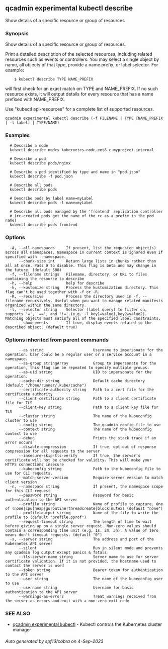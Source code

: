 ## qcadmin experimental kubectl describe

Show details of a specific resource or group of resources

### Synopsis

Show details of a specific resource or group of resources.

 Print a detailed description of the selected resources, including related resources such as events or controllers. You may select a single object by name, all objects of that type, provide a name prefix, or label selector. For example:

        $ kubectl describe TYPE NAME_PREFIX
        
 will first check for an exact match on TYPE and NAME_PREFIX. If no such resource exists, it will output details for every resource that has a name prefixed with NAME_PREFIX.

Use "kubectl api-resources" for a complete list of supported resources.

```
qcadmin experimental kubectl describe (-f FILENAME | TYPE [NAME_PREFIX | -l label] | TYPE/NAME)
```

### Examples

```
  # Describe a node
  kubectl describe nodes kubernetes-node-emt8.c.myproject.internal
  
  # Describe a pod
  kubectl describe pods/nginx
  
  # Describe a pod identified by type and name in "pod.json"
  kubectl describe -f pod.json
  
  # Describe all pods
  kubectl describe pods
  
  # Describe pods by label name=myLabel
  kubectl describe pods -l name=myLabel
  
  # Describe all pods managed by the 'frontend' replication controller
  # (rc-created pods get the name of the rc as a prefix in the pod name)
  kubectl describe pods frontend
```

### Options

```
  -A, --all-namespaces     If present, list the requested object(s) across all namespaces. Namespace in current context is ignored even if specified with --namespace.
      --chunk-size int     Return large lists in chunks rather than all at once. Pass 0 to disable. This flag is beta and may change in the future. (default 500)
  -f, --filename strings   Filename, directory, or URL to files containing the resource to describe
  -h, --help               help for describe
  -k, --kustomize string   Process the kustomization directory. This flag can't be used together with -f or -R.
  -R, --recursive          Process the directory used in -f, --filename recursively. Useful when you want to manage related manifests organized within the same directory.
  -l, --selector string    Selector (label query) to filter on, supports '=', '==', and '!='.(e.g. -l key1=value1,key2=value2). Matching objects must satisfy all of the specified label constraints.
      --show-events        If true, display events related to the described object. (default true)
```

### Options inherited from parent commands

```
      --as string                      Username to impersonate for the operation. User could be a regular user or a service account in a namespace.
      --as-group stringArray           Group to impersonate for the operation, this flag can be repeated to specify multiple groups.
      --as-uid string                  UID to impersonate for the operation.
      --cache-dir string               Default cache directory (default "/home/runner/.kube/cache")
      --certificate-authority string   Path to a cert file for the certificate authority
      --client-certificate string      Path to a client certificate file for TLS
      --client-key string              Path to a client key file for TLS
      --cluster string                 The name of the kubeconfig cluster to use
      --config string                  The qcadmin config file to use
      --context string                 The name of the kubeconfig context to use
      --debug                          Prints the stack trace if an error occurs
      --disable-compression            If true, opt-out of response compression for all requests to the server
      --insecure-skip-tls-verify       If true, the server's certificate will not be checked for validity. This will make your HTTPS connections insecure
      --kubeconfig string              Path to the kubeconfig file to use for CLI requests.
      --match-server-version           Require server version to match client version
  -n, --namespace string               If present, the namespace scope for this CLI request
      --password string                Password for basic authentication to the API server
      --profile string                 Name of profile to capture. One of (none|cpu|heap|goroutine|threadcreate|block|mutex) (default "none")
      --profile-output string          Name of the file to write the profile to (default "profile.pprof")
      --request-timeout string         The length of time to wait before giving up on a single server request. Non-zero values should contain a corresponding time unit (e.g. 1s, 2m, 3h). A value of zero means don't timeout requests. (default "0")
  -s, --server string                  The address and port of the Kubernetes API server
      --silent                         Run in silent mode and prevents any qcadmin log output except panics & fatals
      --tls-server-name string         Server name to use for server certificate validation. If it is not provided, the hostname used to contact the server is used
      --token string                   Bearer token for authentication to the API server
      --user string                    The name of the kubeconfig user to use
      --username string                Username for basic authentication to the API server
      --warnings-as-errors             Treat warnings received from the server as errors and exit with a non-zero exit code
```

### SEE ALSO

* [qcadmin experimental kubectl](qcadmin_experimental_kubectl.md)	 - Kubectl controls the Kubernetes cluster manager

###### Auto generated by spf13/cobra on 4-Sep-2023
